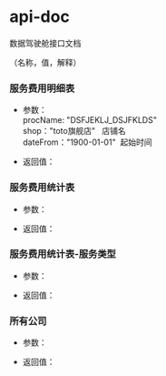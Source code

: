 # api-doc
数据驾驶舱接口文档


（名称，值，解释）

### 服务费用明细表

* 参数：  
procName: "DSFJEKLJ_DSJFKLDS"  
shop："toto旗舰店"   店铺名  
dateFrom："1900-01-01"  起始时间  


* 返回值：  



### 服务费用统计表
* 参数： 

* 返回值：  



### 服务费用统计表-服务类型
* 参数：  

* 返回值：  



### 所有公司
* 参数：  

* 返回值：  


